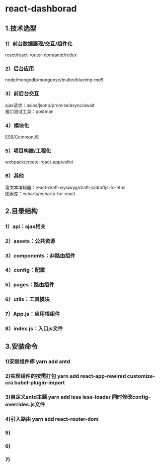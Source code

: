 # react-dashborad
## 1.技术选型
### 1）前台数据展现/交互/组件化         
react/react-router-dom/antd/redux
### 2）后台应用        
node/mongodb/mongoose/multer/blueimp-md5
### 3）前后台交互
ajax请求：axios/jsonp/promise/async/await        
接口测试工具：postman       
### 4）模块化     
ES6/CommonJS       
### 5）项目构建/工程化        
webpack/create-react-app/eslint       
### 6）其他     
富文本编辑器：react-draft-wysiwyg/draft-js/draftjs-to-html      
图表库：echarts/echarts-for-react       
## 2.目录结构
### 1）api：ajax相关
### 2）assets：公共资源
### 3）components：非路由组件
### 4）config：配置
### 5）pages：路由组件
### 6）utils：工具模块
### 7）App.js：应用根组件
### 8）index.js：入口js文件
## 3.安装命令
### 1)安装组件库 yarn add antd
### 2)实现组件的按需打包 yarn add react-app-rewired customize-cra babel-plugin-import
### 3)自定义antd主题 yarn add less less-loader 同时修改config-overrides.js文件
### 4)引入路由 yarn add react-router-dom
### 5)
### 6)
### 7)
